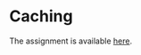 # Caching
The assignment is available [here](https://docs.google.com/document/d/1krVDlHdCIv8yh06-lXeByNJrssV6ib1xtKPMiS56pYk/edit?usp=sharing).
